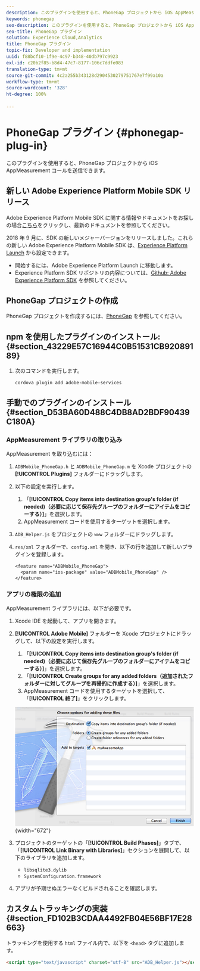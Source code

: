 ```yaml
---
description: このプラグインを使用すると、PhoneGap プロジェクトから iOS AppMeasurement コールを送信できます。
keywords: phonegap
seo-description: このプラグインを使用すると、PhoneGap プロジェクトから iOS AppMeasurement コールを送信できます。
seo-title: PhoneGap プラグイン
solution: Experience Cloud,Analytics
title: PhoneGap プラグイン
topic-fix: Developer and implementation
uuid: f88bcf10-1f9e-4c97-b348-40db797c9923
exl-id: c20b2f85-b8d4-47c7-8177-106c7ddfe083
translation-type: tm+mt
source-git-commit: 4c2a255b343128d2904530279751767e7f99a10a
workflow-type: tm+mt
source-wordcount: '328'
ht-degree: 100%

---
```


# PhoneGap プラグイン {#phonegap-plug-in}

このプラグインを使用すると、PhoneGap プロジェクトから iOS AppMeasurement コールを送信できます。

## 新しい Adobe Experience Platform Mobile SDK リリース

Adobe Experience Platform Mobile SDK に関する情報やドキュメントをお探しの場合[こちら](https://aep-sdks.gitbook.io/docs/)をクリックし、最新のドキュメントを参照してください。

2018 年 9 月に、SDK の新しいメジャーバージョンをリリースしました。これらの新しい Adobe Experience Platform Mobile SDK は、[Experience Platform Launch](https://www.adobe.com/jp/experience-platform/launch.html) から設定できます。

* 開始するには、Adobe Experience Platform Launch に移動します。
* Experience Platform SDK リポジトリの内容については、[Github: Adobe Experience Platform SDK](https://github.com/Adobe-Marketing-Cloud/acp-sdks) を参照してください。


## PhoneGap プロジェクトの作成

PhoneGap プロジェクトを作成するには、[PhoneGap](https://helpx.adobe.com/jp/experience-manager/6-4/mobile/using/phonegap.html) を参照してください。

## npm を使用したプラグインのインストール: {#section_43229E57C16944C0B51531CB92089189}

1. 次のコマンドを実行します。

   ```
   cordova plugin add adobe-mobile-services
   ```

## 手動でのプラグインのインストール {#section_D53BA60D488C4DB8AD2BDF90439C180A}

### AppMeasurement ライブラリの取り込み

AppMeasurement を取り込むには：

1. `ADBMobile_PhoneGap.h` と `ADBMobile_PhoneGap.m` を Xcode プロジェクトの **[!UICONTROL Plugins]** フォルダーにドラッグします。
1. 以下の設定を実行します。

   1. 「**[!UICONTROL Copy items into destination group&#39;s folder (if needed)（必要に応じて保存先グループのフォルダーにアイテムをコピーする）]**」を選択します。
   1. AppMeasurement コードを使用するターゲットを選択します。

1. `ADB_Helper.js` をプロジェクトの `www` フォルダーにドラッグします。
1. `res/xml` フォルダーで、`config.xml` を開き、以下の行を追加して新しいプラグインを登録します。

   ```
   <feature name="ADBMobile_PhoneGap"> 
     <param name="ios-package" value="ADBMobile_PhoneGap" /> 
   </feature>
   ```

### アプリの権限の追加

AppMeasurement ライブラリには、以下が必要です。

1. Xcode IDE を起動して、アプリを開きます。
1. **[!UICONTROL Adobe Mobile]** フォルダーを Xcode プロジェクトにドラッグして、以下の設定を実行します。

   1. 「**[!UICONTROL Copy items into destination group&#39;s folder (if needed)（必要に応じて保存先グループのフォルダーにアイテムをコピーする）]**」を選択します。
   1. 「**[!UICONTROL Create groups for any added folders（追加されたフォルダーに対してグループを再帰的に作成する）]**」を選択します。
   1. AppMeasurement コードを使用するターゲットを選択して、「**[!UICONTROL 終了]**」をクリックします。

   ![](assets/xcode-settings.png){width=&quot;672&quot;}

1. プロジェクトのターゲットの「**[!UICONTROL Build Phases]**」タブで、「**[!UICONTROL Link Binary with Libraries]**」セクションを展開して、以下のライブラリを追加します。

   * `libsqlite3.dylib`
   * `SystemConfiguration.framework`

1. アプリが予期せぬエラーなくビルドされることを確認します。

## カスタムトラッキングの実装 {#section_FD102B3CDAA4492FB04E56BF17E28663}

トラッキングを使用する `html` ファイル内で、以下を `<head>` タグに追加します。

```html
<script type="text/javascript" charset="utf-8" src="ADB_Helper.js"></script>
```
